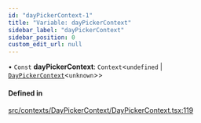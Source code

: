 ```yaml
---
id: "dayPickerContext-1"
title: "Variable: dayPickerContext"
sidebar_label: "dayPickerContext"
sidebar_position: 0
custom_edit_url: null
---
```


• `Const` **dayPickerContext**: `Context`<`undefined` \| [`DayPickerContext`](/api/interfaces/DayPickerContext.md)<`unknown`\>\>

#### Defined in

[src/contexts/DayPickerContext/DayPickerContext.tsx:119](https://github.com/gpbl/react-day-picker/blob/cd80be68f/src/contexts/DayPickerContext/DayPickerContext.tsx#L119)
